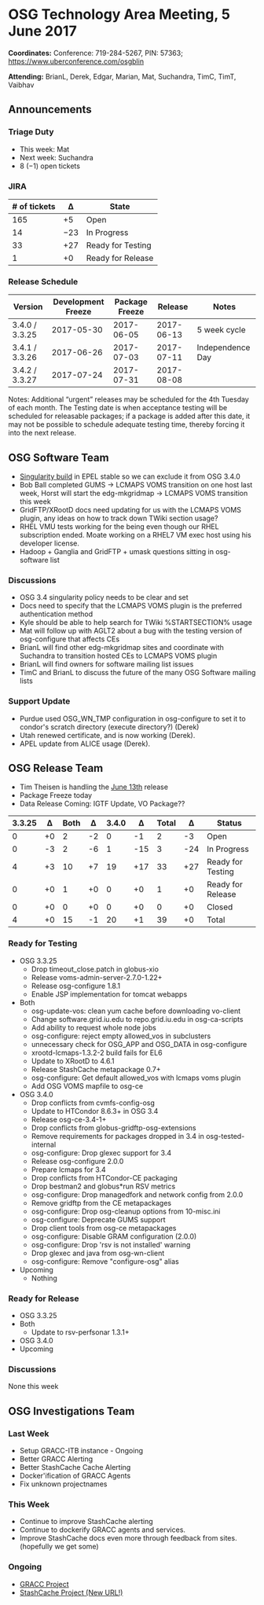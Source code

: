# OSG Technology Area Meeting,  5 June 2017

**Coordinates:** Conference: 719-284-5267, PIN: 57363; <https://www.uberconference.com/osgblin>  

**Attending:** BrianL, Derek, Edgar, Marian, Mat, Suchandra, TimC, TimT, Vaibhav  


## Announcements


### Triage Duty

-   This week: Mat
-   Next week: Suchandra
-   8 (&minus;1) open tickets


### JIRA

| # of tickets | &Delta;   | State             |
|------------ |--------- |----------------- |
| 165          | +5        | Open              |
| 14           | &minus;23 | In Progress       |
| 33           | +27       | Ready for Testing |
| 1            | +0        | Ready for Release |


### Release Schedule

| Version        | Development Freeze | Package Freeze | Release    | Notes            |
|-------------- |------------------ |-------------- |---------- |---------------- |
| 3.4.0 / 3.3.25 | 2017-05-30         | 2017-06-05     | 2017-06-13 | 5 week cycle     |
| 3.4.1 / 3.3.26 | 2017-06-26         | 2017-07-03     | 2017-07-11 | Independence Day |
| 3.4.2 / 3.3.27 | 2017-07-24         | 2017-07-31     | 2017-08-08 |                  |

Notes: Additional “urgent” releases may be scheduled for the 4th Tuesday of each month. The Testing date is when acceptance testing will be scheduled for releasable packages; if a package is added after this date, it may not be possible to schedule adequate testing time, thereby forcing it into the next release.  


## OSG Software Team

-   [Singularity build](https://bodhi.fedoraproject.org/updates/singularity-2.2.1-3.el7) in EPEL stable so we can exclude it from OSG 3.4.0
-   Bob Ball completed GUMS -> LCMAPS VOMS transition on one host last week, Horst will start the edg-mkgridmap -> LCMAPS VOMS transition this week
-   GridFTP/XRootD docs need updating for us with the LCMAPS VOMS plugin, any ideas on how to track down TWiki section usage?
-   RHEL VMU tests working for the being even though our RHEL subscription ended. Moate working on a RHEL7 VM exec host using his developer license.
-   Hadoop + Ganglia and GridFTP + umask questions sitting in osg-software list

### Discussions

-   OSG 3.4 singularity policy needs to be clear and set
-   Docs need to specify that the LCMAPS VOMS plugin is the preferred authentication method
-   Kyle should be able to help search for TWiki %STARTSECTION% usage
-   Mat will follow up with AGLT2 about a bug with the testing version of osg-configure that affects CEs
-   BrianL will find other edg-mkgridmap sites and coordinate with Suchandra to transition hosted CEs to LCMAPS VOMS plugin
-   BrianL will find owners for software mailing list issues
-   TimC and BrianL to discuss the future of the many OSG Software mailing lists


### Support Update

-   Purdue used OSG\_WN\_TMP configuration in osg-configure to set it to condor's scratch directory (execute directory?) (Derek)
-   Utah renewed certificate, and is now working (Derek).
-   APEL update from ALICE usage (Derek).

## OSG Release Team

-   Tim Theisen is handling the [June 13th](https://jira.opensciencegrid.org/issues/?filter=15254&jql=project%2520%253D%2520SOFTWARE%2520AND%2520labels%2520in%2520(3.3.25%252C%25203.4.0)%2520ORDER%2520BY%2520status%2520ASC%252C%2520priority%2520DESC%252C%2520assignee%2520ASC) release
-   Package Freeze today
-   Data Release Coming: IGTF Update, VO Package??

| 3.3.25 | &Delta;   | Both | &Delta; | 3.4.0 | &Delta;  | Total | &Delta;  | Status            |
| ------ | --------- | ---- | ------- | ----- | -------- | ----- | -------- | ----------------- |
| 0      | +0        | 2    | -2      | 0     | -1       | 2     | -3       | Open              |
| 0      | -3        | 2    | -6      | 1     | -15      | 3     | -24      | In Progress       |
| 4      | +3        | 10   | +7      | 19    | +17      | 33    | +27      | Ready for Testing |
| 0      | +0        | 1    | +0      | 0     | +0       | 1     | +0       | Ready for Release |
| 0      | +0        | 0    | +0      | 0     | +0       | 0     | +0       | Closed            |
| 4      | +0        | 15   | -1      | 20    | +1       | 39    | +0       | Total             |


### Ready for Testing

-   OSG 3.3.25
    -   Drop timeout\_close.patch in globus-xio
    -   Release voms-admin-server-2.7.0-1.22+
    -   Release osg-configure 1.8.1
    -   Enable JSP implementation for tomcat webapps
-   Both
    -   osg-update-vos: clean yum cache before downloading vo-client
    -   Change software.grid.iu.edu to repo.grid.iu.edu in osg-ca-scripts
    -   Add ability to request whole node jobs
    -   osg-configure: reject empty allowed\_vos in subclusters
    -   unnecessary check for OSG\_APP and OSG\_DATA in osg-configure
    -   xrootd-lcmaps-1.3.2-2 build fails for EL6
    -   Update to XRootD to 4.6.1
    -   Release StashCache metapackage 0.7+
    -   osg-configure: Get default allowed\_vos with lcmaps voms plugin
    -   Add OSG VOMS mapfile to osg-ce
-   OSG 3.4.0
    -   Drop conflicts from cvmfs-config-osg
    -   Update to HTCondor 8.6.3+ in OSG 3.4
    -   Release osg-ce-3.4-1+
    -   Drop conflicts from globus-gridftp-osg-extensions
    -   Remove requirements for packages dropped in 3.4 in osg-tested-internal
    -   osg-configure: Drop glexec support for 3.4
    -   Release osg-configure 2.0.0
    -   Prepare lcmaps for 3.4
    -   Drop conflicts from HTCondor-CE packaging
    -   Drop bestman2 and globus*run RSV metrics
    -   osg-configure: Drop managedfork and network config from 2.0.0
    -   Remove gridftp from the CE metapackages
    -   osg-configure: Drop osg-cleanup options from 10-misc.ini
    -   osg-configure: Deprecate GUMS support
    -   Drop client tools from osg-ce metapackages
    -   osg-configure: Disable GRAM configuration (2.0.0)
    -   osg-configure: Drop 'rsv is not installed' warning
    -   Drop glexec and java from osg-wn-client
    -   osg-configure: Remove "configure-osg" alias
-   Upcoming
    -   Nothing

### Ready for Release

-   OSG 3.3.25
-   Both
    -   Update to rsv-perfsonar 1.3.1+
-   OSG 3.4.0
-   Upcoming

### Discussions

None this week


## OSG Investigations Team


### Last Week

-   Setup GRACC-ITB instance - Ongoing
-   Better GRACC Alerting
-   Better StashCache Cache Alerting
-   Docker'ification of GRACC Agents
-   Fix unknown projectnames


### This Week

-   Continue to improve StashCache alerting
-   Continue to dockerify GRACC agents and services.
-   Improve StashCache docs even more through feedback from sites. (hopefully we get some)


### Ongoing

-   [GRACC Project](https://jira.opensciencegrid.org/projects/GRACC/)
-   [StashCache Project (New URL!)](https://opensciencegrid.github.io/StashCache/)
